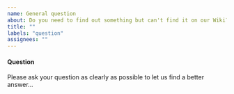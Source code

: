 ```yaml
---
name: General question
about: Do you need to find out something but can't find it on our Wiki? Please feel free to ask!
title: ""
labels: "question"
assignees: ""
---
```


#### Question

Please ask your question as clearly as possible to let us find a better answer...
